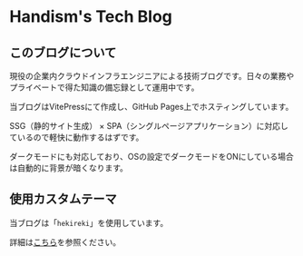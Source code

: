 # Handism's Tech Blog

## このブログについて

現役の企業内クラウドインフラエンジニアによる技術ブログです。日々の業務やプライベートで得た知識の備忘録として運用中です。

当ブログはVitePressにて作成し、GitHub Pages上でホスティングしています。

SSG（静的サイト生成） × SPA（シングルページアプリケーション）に対応しているので軽快に動作するはずです。

ダークモードにも対応しており、OSの設定でダークモードをONにしている場合は自動的に背景が暗くなります。


## 使用カスタムテーマ

当ブログは「`hekireki`」を使用しています。

詳細は[こちら](https://github.com/handism/hekireki)を参照ください。
